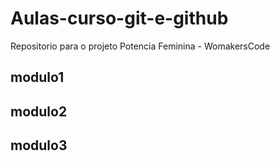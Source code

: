 # Aulas-curso-git-e-github
Repositorio para o projeto Potencia Feminina - WomakersCode


## modulo1

## modulo2

## modulo3
